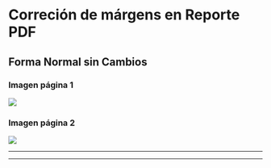 # Correción de márgens en Reporte PDF

## Forma Normal sin Cambios

### Imagen página 1
![](https://pandao.github.io/editor.md/examples/images/4.jpg)
### Imagen página 2
![](https://pandao.github.io/editor.md/examples/images/4.jpg)

[Report Normal]: http://guides.github.com/overviews/mastering-markdown/
     
     

---------------------
---------------------

